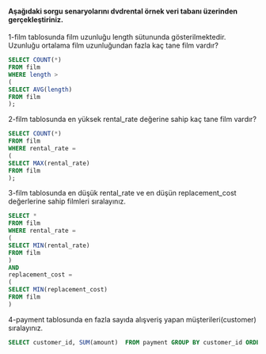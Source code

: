 #### Aşağıdaki sorgu senaryolarını dvdrental örnek veri tabanı üzerinden gerçekleştiriniz.
1-film tablosunda film uzunluğu length sütununda gösterilmektedir. Uzunluğu ortalama film uzunluğundan fazla kaç tane film vardır?
```sql
SELECT COUNT(*)
FROM film
WHERE length >
(
SELECT AVG(length)
FROM film
);
```
2-film tablosunda en yüksek rental_rate değerine sahip kaç tane film vardır?
```sql
SELECT COUNT(*) 
FROM film
WHERE rental_rate = 
(
SELECT MAX(rental_rate)
FROM film
);
```
3-film tablosunda en düşük rental_rate ve en düşün replacement_cost değerlerine sahip filmleri sıralayınız.
```sql
SELECT *
FROM film
WHERE rental_rate = 
(
SELECT MIN(rental_rate)
FROM film
)
AND
replacement_cost = 
(
SELECT MIN(replacement_cost)
FROM film
)
```
4-payment tablosunda en fazla sayıda alışveriş yapan müşterileri(customer) sıralayınız.
```sql
SELECT customer_id, SUM(amount)  FROM payment GROUP BY customer_id ORDER BY SUM DESC LIMIT 5;
```
